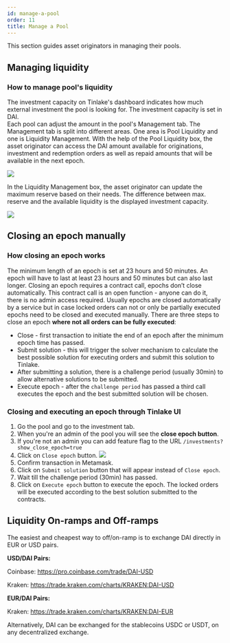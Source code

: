 ```yaml
---
id: manage-a-pool
order: 11
title: Manage a Pool
---
```


This section guides asset originators in managing their pools.

## Managing liquidity

### How to manage pool's liquidity
The investment capacity on Tinlake's dashboard indicates how much external investment the pool is looking for. The investment capacity is set in DAI.  
Each pool can adjust the amount in the pool's Management tab. The Management tab is split into different areas. One area is Pool Liquidity and one is Liquidity Management. With the help of the Pool Liquidity box, the asset originator can access the DAI amount available for originations, investment and redemption orders as well as repaid amounts that will be available in the next epoch. 

![](https://storage.googleapis.com/centrifuge-hackmd/upload_25ce67a91abf36f2d96cfec437307393.png)


In the Liquidity Management box, the asset originator can update the maximum reserve based on their needs. The difference between max. reserve and the available liquidity is the displayed investment capacity.

![](https://storage.googleapis.com/centrifuge-hackmd/upload_60f92106f1ea7ea322328eccd2603d3e.png)

## Closing an epoch manually

### How closing an epoch works
The minimum length of an epoch is set at 23 hours and 50 minutes. An epoch will have to last at least 23 hours and 50 minutes but can also last longer. Closing an epoch requires a contract call, epochs don’t close automatically. This contract call is an open function - anyone can do it, there is no admin access required. Usually epochs are closed automatically by a service but in case locked orders can not or only be partially executed epochs need to be closed and executed manually.
There are three steps to close an epoch **where not all orders can be fully executed**:

* Close - first transaction to initiate the end of an epoch after the minimum epoch time has passed.
* Submit solution - this will trigger the solver mechanism to calculate the best possible solution for executing orders and submit this solution to Tinlake.
* After submitting a solution, there is a challenge period (usually 30min) to allow alternative solutions to be submitted.
* Execute epoch - after the `challenge period` has passed a third call executes the epoch and the best submitted solution will be chosen.

### Closing and executing an epoch through Tinlake UI

1. Go the pool and go to the investment tab.
2. When you're an admin of the pool you will see the **close epoch button**.
3. If you're not an admin you can add feature flag to the URL `/investments?show_close_epoch=true` 
4. Click on `Close epoch` button.
![](https://storage.googleapis.com/centrifuge-hackmd/upload_149846e233930958fed66be080e88452.png)
5. Confirm transaction in Metamask.
6. Click on `Submit solution` button that will appear instead of `Close epoch`.
7. Wait till the challenge period (30min) has passed.
8. Click on `Execute epoch` button to execute the epoch. The locked orders will be executed according to the best solution submitted to the contracts.


## Liquidity On-ramps and Off-ramps

The easiest and cheapest way to off/on-ramp is to exchange DAI directly in EUR or USD pairs.  

**USD/DAI Pairs:**

Coinbase: https://pro.coinbase.com/trade/DAI-USD

Kraken: https://trade.kraken.com/charts/KRAKEN:DAI-USD

**EUR/DAI Pairs:**

Kraken: https://trade.kraken.com/charts/KRAKEN:DAI-EUR

Alternatively, DAI can be exchanged for the stablecoins USDC or USDT, on any decentralized exchange.

